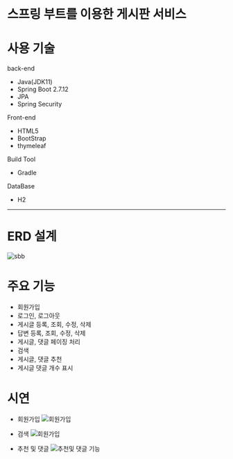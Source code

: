 # 스프링 부트를 이용한 게시판 서비스


# 사용 기술
back-end
- Java(JDK11)
- Spring Boot 2.7.12
- JPA
- Spring Security

Front-end
- HTML5
- BootStrap
- thymeleaf

Build Tool
- Gradle

DataBase
- H2


---

# ERD 설계
![sbb](https://github.com/devyejin/jumpToSpringBoot/assets/109127968/6eb16e0a-b35d-49a6-826e-4b12b62e97f4)



# 주요 기능
- 회원가입
- 로그인, 로그아웃
- 게시글 등록, 조회, 수정, 삭제
- 답변 등록, 조회, 수정, 삭제
- 게시글, 댓글 페이징 처리
- 검색
- 게시글, 댓글 추천
- 게시글 댓글 개수 표시


# 시연 
- 회원가입
![회원가입](https://github.com/devyejin/jumpToSpringBoot/assets/109127968/68cc64f1-fb39-46a2-9ea3-1f516b27b38b)

- 검색
![회원가입](https://github.com/devyejin/jumpToSpringBoot/assets/109127968/53811a4d-e881-4cdf-9926-4d16ae3b4a40)

- 추천 및 댓글
![추천및 댓글 기능](https://github.com/devyejin/jumpToSpringBoot/assets/109127968/3e40d012-5c05-46a1-b2a3-92097d945794)
